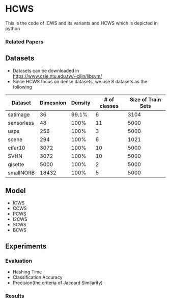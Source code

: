 # HCWS
This is the code of ICWS and its variants and HCWS which is depicted in python

### Related Papers


## Datasets 
 - Datasets can be downloaded in https://www.csie.ntu.edu.tw/~cjlin/libsvm/
 - Since HCWS focus on dense datasets, we use 8 datasets as the following
 
 |Dataset|Dimesnion|Density|# of classes|Size of Train Sets|
 |---|---|---|---|---|
 |satimage|36|99.1%|6|3104|
 |sensorless|48|100%|11|5000|
 |usps|256|100%|3|5000|
 |scene|294|100%|6|1021|
 |cifar10|3072|100%|10|5000|
 |SVHN|3072|100%|10|5000|
 |gisette|5000|100%|2|5000|
 |smallNORB|18432|100%|5|5000|
 
## Model
 - ICWS
 - CCWS
 - PCWS
 - I2CWS
 - SCWS
 - BCWS

## Experiments
### Evaluation
 - Hashing Time
 - Classification Accuracy
 - Precision(the criteria of Jaccard Similarity)

### Results
